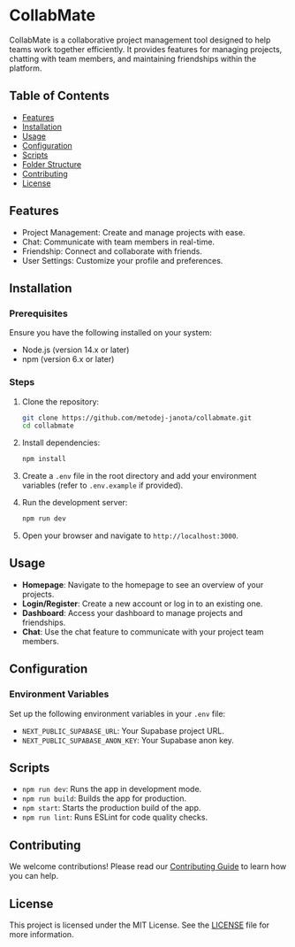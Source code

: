 # CollabMate

CollabMate is a collaborative project management tool designed to help teams work together efficiently. It provides features for managing projects, chatting with team members, and maintaining friendships within the platform.

## Table of Contents

- [Features](#features)
- [Installation](#installation)
- [Usage](#usage)
- [Configuration](#configuration)
- [Scripts](#scripts)
- [Folder Structure](#folder-structure)
- [Contributing](#contributing)
- [License](#license)

## Features

- Project Management: Create and manage projects with ease.
- Chat: Communicate with team members in real-time.
- Friendship: Connect and collaborate with friends.
- User Settings: Customize your profile and preferences.

## Installation

### Prerequisites

Ensure you have the following installed on your system:

- Node.js (version 14.x or later)
- npm (version 6.x or later)

### Steps

1. Clone the repository:

    ```sh
    git clone https://github.com/metodej-janota/collabmate.git
    cd collabmate
    ```

2. Install dependencies:

    ```sh
    npm install
    ```

3. Create a `.env` file in the root directory and add your environment variables (refer to `.env.example` if provided).

4. Run the development server:

    ```sh
    npm run dev
    ```

5. Open your browser and navigate to `http://localhost:3000`.

## Usage

- **Homepage**: Navigate to the homepage to see an overview of your projects.
- **Login/Register**: Create a new account or log in to an existing one.
- **Dashboard**: Access your dashboard to manage projects and friendships.
- **Chat**: Use the chat feature to communicate with your project team members.

## Configuration

### Environment Variables

Set up the following environment variables in your `.env` file:

- `NEXT_PUBLIC_SUPABASE_URL`: Your Supabase project URL.
- `NEXT_PUBLIC_SUPABASE_ANON_KEY`: Your Supabase anon key.

## Scripts

- `npm run dev`: Runs the app in development mode.
- `npm run build`: Builds the app for production.
- `npm start`: Starts the production build of the app.
- `npm run lint`: Runs ESLint for code quality checks.


## Contributing

We welcome contributions! Please read our [Contributing Guide](CONTRIBUTING.md) to learn how you can help.

## License

This project is licensed under the MIT License. See the [LICENSE](LICENSE) file for more information.


